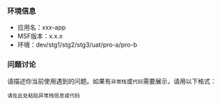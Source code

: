 ### 环境信息

* 应用名：xxx-app
* MSF版本：x.x.x
* 环境：dev/stg1/stg2/stg3/uat/pro-a/pro-b

### 问题讨论

请描述你当前使用遇到的问题。如果有`异常栈`或`代码`需要展示，请用以下格式：

```
请在此处粘贴异常栈信息或代码
```
